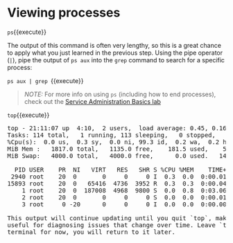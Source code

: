 # Viewing processes

`ps`{{execute}}

The output of this command is often very lengthy, so this is a great chance
to apply what you just learned in the previous step. Using the pipe operator (`|`),
pipe the output of `ps aux` into the `grep` command to search for a specific
process:

`ps aux | grep `{{execute}}

>_NOTE:_ For more info on using `ps` (including how to end processes), check
out the [Service Administration Basics lab](https://lab.redhat.com/service-admin)


`top`{{execute}}

<pre class=file>
top - 21:11:07 up  4:10,  2 users,  load average: 0.45, 0.16, 0.06
Tasks: 114 total,   1 running, 113 sleeping,   0 stopped,   0 zombie
%Cpu(s):  0.0 us,  0.3 sy,  0.0 ni, 99.3 id,  0.2 wa,  0.2 hi,  0.0 si,  0.0 st
MiB Mem :   1817.0 total,   1135.0 free,    181.5 used,    500.5 buff/cache
MiB Swap:   4000.0 total,   4000.0 free,      0.0 used.   1482.2 avail Mem

  PID USER    PR  NI   VIRT   RES   SHR S %CPU %MEM    TIME+ COMMAND
 2940 root    20  0       0     0     0 I  0.3  0.0  0:00.01 kworker/u4:2-flush-253:0
15893 root    20  0   65416  4736  3952 R  0.3  0.3  0:00.04 top
    1 root    20  0  187008  4968  9800 S  0.0  0.8  0:03.06 systemd
    2 root    20  0       0     0     0 S  0.0  0.0  0:00.01 kthreadd
    3 root     0 -20      0     0     0 I  0.0  0.0  0:00.00 rcu_gp

This output will continue updating until you quit `top`, making it particularly
useful for diagnosing issues that change over time. Leave `top` running in this
terminal for now, you will return to it later.
